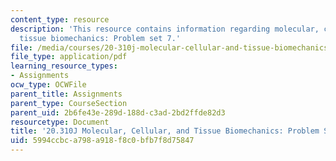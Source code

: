 ```yaml
---
content_type: resource
description: 'This resource contains information regarding molecular, cellular, and
  tissue biomechanics: Problem set 7.'
file: /media/courses/20-310j-molecular-cellular-and-tissue-biomechanics-spring-2015/5994ccbca798a918f8c0bfb7f8d75847_MIT20_310JS15_PS7.pdf
file_type: application/pdf
learning_resource_types:
- Assignments
ocw_type: OCWFile
parent_title: Assignments
parent_type: CourseSection
parent_uid: 2b6fe43e-289d-188d-c3ad-2bd2ffde82d3
resourcetype: Document
title: '20.310J Molecular, Cellular, and Tissue Biomechanics: Problem Set 7'
uid: 5994ccbc-a798-a918-f8c0-bfb7f8d75847
---
```

